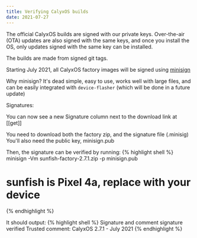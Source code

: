 ```yaml
---
title: Verifying CalyxOS builds
date: 2021-07-27
---
```


The official CalyxOS builds are signed with our private keys.
Over-the-air (OTA) updates are also signed with the same keys, and once you install the OS, only updates signed with the same key can be installed.

The builds are made from signed git tags.

Starting July 2021, all CalyxOS factory images will be signed using [minisign](https://jedisct1.github.io/minisign/)

Why minisign? It's dead simple, easy to use, works well with large files, and can be easily integrated with `device-flasher` (which will be done in a future update)

Signatures:

You can now see a new Signature column next to the download link at [[get]]

You need to download both the factory zip, and the signature file (.minisig)
You'll also need the public key, minisign.pub

Then, the signature can be verified by running:
{% highlight shell %}
minisign -Vm sunfish-factory-2.7.1.zip -p minisign.pub
# sunfish is Pixel 4a, replace with your device
{% endhighlight %}

It should output:
{% highlight shell %}
Signature and comment signature verified
Trusted comment: CalyxOS 2.7.1 - July 2021
{% endhighlight %}
